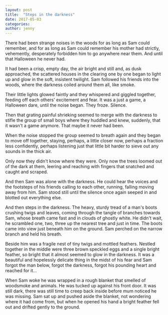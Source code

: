 ```yaml
---
layout: post
title:  "Steps in the darkness"
date: 2017-05-03
categories: 
author: jenny
---
```

There had been strange noises in the woods for as long as Sam could
remember, and for as long as Sam could remember his mother had strictly,
vehemently, desperately forbidden him to go anywhere near them. And
until that Halloween he never had.

It had been a crisp, empty day, the air bright and still and, as dusk
approached, the scattered houses in the clearing one by one began to
light up and glow in the soft, insistent twilight. Sam followed his
friends into the woods, where the darkness coiled around them all, like
smoke.

Their little lights glowed faintly and they whispered and giggled
together, feeding off each others' excitement and fear. It was a just a
game, a Halloween dare, until the noise began. They froze. Silence.

Then that grating painful shrieking seemed to merge with the darkness to
stifle the group of small boys where they huddled and knew, suddenly,
that it wasn't a game anymore. That maybe it never had been.

When the noise stopped the group seemed to breath again and they began
to move off together, staying, perhaps, a little closer now, perhaps a
fraction less confidently, perhaps listening just that little bit harder
to sieve out any sounds in the thick air.

Only now they didn't know where they were. Only now the trees loomed out
of the dark at them, leering and reaching with fingers that snatched and
caught and scraped.

And then Sam was alone with the darkness. He could hear the voices and
the footsteps of his friends calling to each other, running, falling
moving away from him. Sam stood still until the silence once again
seeped in and blotted out everything else.

And then steps in the darkness. The heavy, sturdy tread of a man's boots
crushing twigs and leaves, coming through the tangle of branches towards
Sam, whose breath came fast and in clouds of ghostly white. He didn't
wait, he scrambled one, two, three up the nearest tree and just in time.
The boots came into view just beneath him on the ground. Sam perched on
the narrow branch and held his breath.

Beside him was a fragile nest of tiny twigs and mottled feathers.
Nestled together in the middle were three brown speckled eggs and a
single bright feather, so bright that it almost seemed to glow in the
darkness. It was a beautiful and hopelessly delicate thing in the midst
of his fear and Sam forgot the man below, forgot the darkness, forgot
his pounding heart and reached for it...

When Sam woke he was wrapped in a rough blanket that smelled of
woodsmoke and animals. He was tucked up against his front door. It was
still dark, there was still time to creep back inside before mum noticed
he was missing. Sam sat up and pushed aside the blanket, not wondering
where it had come from, but when he opened his hand a bright feather
fell out and drifted gently to the ground.
